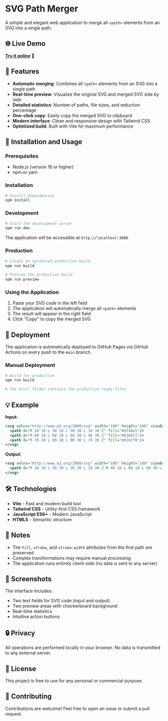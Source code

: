 # SVG Path Merger

A simple and elegant web application to merge all `<path>` elements from an SVG into a single path.

## 🌐 Live Demo

**[Try it online](https://firestar300.github.io/SVG-Path-Merger/)** 🚀

## 🎯 Features

- **Automatic merging**: Combines all `<path>` elements from an SVG into a single path
- **Real-time preview**: Visualize the original SVG and merged SVG side by side
- **Detailed statistics**: Number of paths, file sizes, and reduction percentage
- **One-click copy**: Easily copy the merged SVG to clipboard
- **Modern interface**: Clean and responsive design with Tailwind CSS
- **Optimized build**: Built with Vite for maximum performance

## 🚀 Installation and Usage

### Prerequisites

- Node.js (version 16 or higher)
- npm or yarn

### Installation

```bash
# Install dependencies
npm install
```

### Development

```bash
# Start the development server
npm run dev
```

The application will be accessible at `http://localhost:3000`

### Production

```bash
# Create an optimized production build
npm run build

# Preview the production build
npm run preview
```

### Using the Application

1. Paste your SVG code in the left field
2. The application will automatically merge all `<path>` elements
3. The result will appear in the right field
4. Click "Copy" to copy the merged SVG

## 🚀 Deployment

The application is automatically deployed to GitHub Pages via GitHub Actions on every push to the `main` branch.

### Manual Deployment

```bash
# Build for production
npm run build

# The dist/ folder contains the production-ready files
```

## 💡 Example

**Input:**

```xml
<svg xmlns="http://www.w3.org/2000/svg" width="100" height="100" viewBox="0 0 100 100">
  <path d="M 10 10 L 30 10 L 30 30 L 10 30 Z" fill="#4f46e5"/>
  <path d="M 40 10 L 60 10 L 60 30 L 40 30 Z" fill="#6366f1"/>
  <path d="M 70 10 L 90 10 L 90 30 L 70 30 Z" fill="#818cf8"/>
</svg>
```

**Output:**

```xml
<svg xmlns="http://www.w3.org/2000/svg" width="100" height="100" viewBox="0 0 100 100">
  <path d="M 10 10 L 30 10 L 30 30 L 10 30 Z M 40 10 L 60 10 L 60 30 L 40 30 Z M 70 10 L 90 10 L 90 30 L 70 30 Z" fill="#4f46e5"/>
</svg>
```

## 🛠️ Technologies

- **Vite** - Fast and modern build tool
- **Tailwind CSS** - Utility-first CSS framework
- **JavaScript ES6+** - Modern JavaScript
- **HTML5** - Semantic structure

## 📝 Notes

- The `fill`, `stroke`, and `stroke-width` attributes from the first path are preserved
- Complex transformations may require manual processing
- The application runs entirely client-side (no data is sent to any server)

## 🎨 Screenshots

The interface includes:

- Two text fields for SVG code (input and output)
- Two preview areas with checkerboard background
- Real-time statistics
- Intuitive action buttons

## 🔒 Privacy

All operations are performed locally in your browser. No data is transmitted to any external server.

## 📄 License

This project is free to use for any personal or commercial purpose.

## 🤝 Contributing

Contributions are welcome! Feel free to open an issue or submit a pull request.
